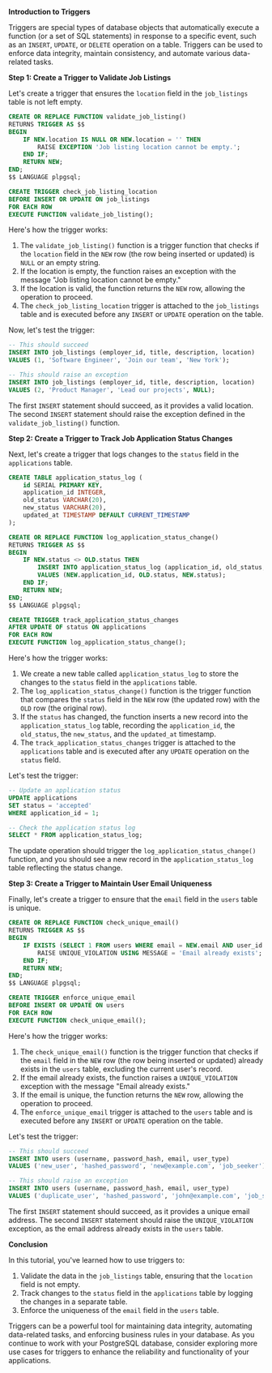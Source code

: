 **Introduction to Triggers**

Triggers are special types of database objects that automatically execute a function (or a set of SQL statements) in response to a specific event, such as an `INSERT`, `UPDATE`, or `DELETE` operation on a table. Triggers can be used to enforce data integrity, maintain consistency, and automate various data-related tasks.

**Step 1: Create a Trigger to Validate Job Listings**

Let's create a trigger that ensures the `location` field in the `job_listings` table is not left empty.

```sql
CREATE OR REPLACE FUNCTION validate_job_listing()
RETURNS TRIGGER AS $$
BEGIN
    IF NEW.location IS NULL OR NEW.location = '' THEN
        RAISE EXCEPTION 'Job listing location cannot be empty.';
    END IF;
    RETURN NEW;
END;
$$ LANGUAGE plpgsql;

CREATE TRIGGER check_job_listing_location
BEFORE INSERT OR UPDATE ON job_listings
FOR EACH ROW
EXECUTE FUNCTION validate_job_listing();
```

Here's how the trigger works:

1. The `validate_job_listing()` function is a trigger function that checks if the `location` field in the `NEW` row (the row being inserted or updated) is `NULL` or an empty string.
2. If the location is empty, the function raises an exception with the message "Job listing location cannot be empty."
3. If the location is valid, the function returns the `NEW` row, allowing the operation to proceed.
4. The `check_job_listing_location` trigger is attached to the `job_listings` table and is executed before any `INSERT` or `UPDATE` operation on the table.

Now, let's test the trigger:

```sql
-- This should succeed
INSERT INTO job_listings (employer_id, title, description, location) 
VALUES (1, 'Software Engineer', 'Join our team', 'New York');

-- This should raise an exception
INSERT INTO job_listings (employer_id, title, description, location)
VALUES (2, 'Product Manager', 'Lead our projects', NULL);
```

The first `INSERT` statement should succeed, as it provides a valid location. The second `INSERT` statement should raise the exception defined in the `validate_job_listing()` function.

**Step 2: Create a Trigger to Track Job Application Status Changes**

Next, let's create a trigger that logs changes to the `status` field in the `applications` table.

```sql
CREATE TABLE application_status_log (
    id SERIAL PRIMARY KEY,
    application_id INTEGER,
    old_status VARCHAR(20),
    new_status VARCHAR(20),
    updated_at TIMESTAMP DEFAULT CURRENT_TIMESTAMP
);

CREATE OR REPLACE FUNCTION log_application_status_change()
RETURNS TRIGGER AS $$
BEGIN
    IF NEW.status <> OLD.status THEN
        INSERT INTO application_status_log (application_id, old_status, new_status)
        VALUES (NEW.application_id, OLD.status, NEW.status);
    END IF;
    RETURN NEW;
END;
$$ LANGUAGE plpgsql;

CREATE TRIGGER track_application_status_changes
AFTER UPDATE OF status ON applications
FOR EACH ROW
EXECUTE FUNCTION log_application_status_change();
```

Here's how the trigger works:

1. We create a new table called `application_status_log` to store the changes to the `status` field in the `applications` table.
2. The `log_application_status_change()` function is the trigger function that compares the `status` field in the `NEW` row (the updated row) with the `OLD` row (the original row).
3. If the `status` has changed, the function inserts a new record into the `application_status_log` table, recording the `application_id`, the `old_status`, the `new_status`, and the `updated_at` timestamp.
4. The `track_application_status_changes` trigger is attached to the `applications` table and is executed after any `UPDATE` operation on the `status` field.

Let's test the trigger:

```sql
-- Update an application status
UPDATE applications 
SET status = 'accepted'
WHERE application_id = 1;

-- Check the application status log
SELECT * FROM application_status_log;
```

The update operation should trigger the `log_application_status_change()` function, and you should see a new record in the `application_status_log` table reflecting the status change.

**Step 3: Create a Trigger to Maintain User Email Uniqueness**

Finally, let's create a trigger to ensure that the `email` field in the `users` table is unique.

```sql
CREATE OR REPLACE FUNCTION check_unique_email()
RETURNS TRIGGER AS $$
BEGIN
    IF EXISTS (SELECT 1 FROM users WHERE email = NEW.email AND user_id <> NEW.user_id) THEN
        RAISE UNIQUE_VIOLATION USING MESSAGE = 'Email already exists';
    END IF;
    RETURN NEW;
END;
$$ LANGUAGE plpgsql;

CREATE TRIGGER enforce_unique_email
BEFORE INSERT OR UPDATE ON users
FOR EACH ROW
EXECUTE FUNCTION check_unique_email();
```

Here's how the trigger works:

1. The `check_unique_email()` function is the trigger function that checks if the `email` field in the `NEW` row (the row being inserted or updated) already exists in the `users` table, excluding the current user's record.
2. If the email already exists, the function raises a `UNIQUE_VIOLATION` exception with the message "Email already exists."
3. If the email is unique, the function returns the `NEW` row, allowing the operation to proceed.
4. The `enforce_unique_email` trigger is attached to the `users` table and is executed before any `INSERT` or `UPDATE` operation on the table.

Let's test the trigger:

```sql
-- This should succeed
INSERT INTO users (username, password_hash, email, user_type)
VALUES ('new_user', 'hashed_password', 'new@example.com', 'job_seeker');

-- This should raise an exception
INSERT INTO users (username, password_hash, email, user_type)
VALUES ('duplicate_user', 'hashed_password', 'john@example.com', 'job_seeker');
```

The first `INSERT` statement should succeed, as it provides a unique email address. The second `INSERT` statement should raise the `UNIQUE_VIOLATION` exception, as the email address already exists in the `users` table.

**Conclusion**

In this tutorial, you've learned how to use triggers to:

1. Validate the data in the `job_listings` table, ensuring that the `location` field is not empty.
2. Track changes to the `status` field in the `applications` table by logging the changes in a separate table.
3. Enforce the uniqueness of the `email` field in the `users` table.

Triggers can be a powerful tool for maintaining data integrity, automating data-related tasks, and enforcing business rules in your database. As you continue to work with your PostgreSQL database, consider exploring more use cases for triggers to enhance the reliability and functionality of your applications.